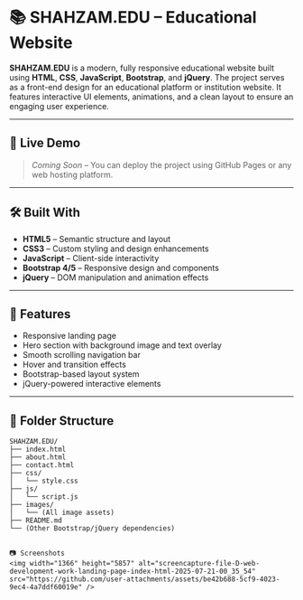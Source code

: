 # 📚 SHAHZAM.EDU – Educational Website

**SHAHZAM.EDU** is a modern, fully responsive educational website built using **HTML**, **CSS**, **JavaScript**, **Bootstrap**, and **jQuery**. The project serves as a front-end design for an educational platform or institution website. It features interactive UI elements, animations, and a clean layout to ensure an engaging user experience.

---

## 🚀 Live Demo

> _Coming Soon_ – You can deploy the project using GitHub Pages or any web hosting platform.

---

## 🛠️ Built With

- **HTML5** – Semantic structure and layout
- **CSS3** – Custom styling and design enhancements
- **JavaScript** – Client-side interactivity
- **Bootstrap 4/5** – Responsive design and components
- **jQuery** – DOM manipulation and animation effects

---

## 🎨 Features

- Responsive landing page
- Hero section with background image and text overlay
- Smooth scrolling navigation bar
- Hover and transition effects
- Bootstrap-based layout system
- jQuery-powered interactive elements

---

## 📂 Folder Structure

```plaintext
SHAHZAM.EDU/
├── index.html
├── about.html
├── contact.html
├── css/
│   └── style.css
├── js/
│   └── script.js
├── images/
│   └── (All image assets)
├── README.md
└── (Other Bootstrap/jQuery dependencies)


📷 Screenshots
<img width="1366" height="5857" alt="screencapture-file-D-web-development-work-landing-page-index-html-2025-07-21-00_35_54" src="https://github.com/user-attachments/assets/be42b688-5cf9-4023-9ec4-4a7ddf60019e" />

